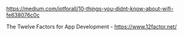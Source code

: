 
https://medium.com/iotforall/10-things-you-didnt-know-about-wifi-fe638076c0c


The Twelve Factors for App Development - https://www.12factor.net/
